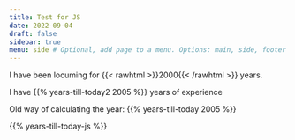 ```yaml
---
title: Test for JS
date: 2022-09-04
draft: false
sidebar: true
menu: side # Optional, add page to a menu. Options: main, side, footer
---
```


I have been locuming for {{< rawhtml >}}<span class="date">2000</span>{{< /rawhtml >}} years.


I have {{% years-till-today2 2005 %}} years of experience





Old way of calculating the year: {{% years-till-today 2005 %}}

{{% years-till-today-js %}}